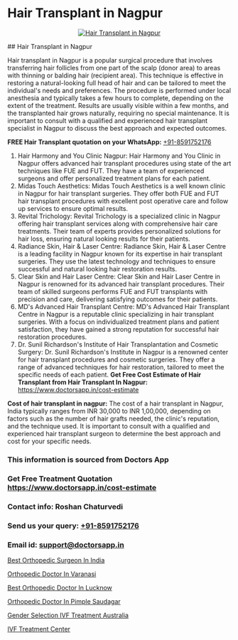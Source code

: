 # Hair Transplant in Nagpur

<p align="center">
  <a href="https://doctorsapp.co.in/treatment/hair-transplant">
    <img src="https://doctorsapp.co.in/uploads/treatment_image/transplant.jpg" alt="Hair Transplant in Nagpur">
  </a>
</p>
## Hair Transplant in Nagpur

Hair transplant in Nagpur is a popular surgical procedure that involves transferring hair follicles from one part of the scalp (donor area) to areas with thinning or balding hair (recipient area). This technique is effective in restoring a natural-looking full head of hair and can be tailored to meet the individual's needs and preferences. The procedure is performed under local anesthesia and typically takes a few hours to complete, depending on the extent of the treatment. Results are usually visible within a few months, and the transplanted hair grows naturally, requiring no special maintenance. It is important to consult with a qualified and experienced hair transplant specialist in Nagpur to discuss the best approach and expected outcomes.

**FREE Hair Transplant quotation on your WhatsApp:**  [+91-8591752176](https://api.whatsapp.com/send?phone=8591752176)

1) Hair Harmony and You Clinic Nagpur: Hair Harmony and You Clinic in Nagpur offers advanced hair transplant procedures using state of the art techniques like FUE and FUT. They have a team of experienced surgeons and offer personalized treatment plans for each patient.
2) Midas Touch Aesthetics: Midas Touch Aesthetics is a well known clinic in Nagpur for hair transplant surgeries. They offer both FUE and FUT hair transplant procedures with excellent post operative care and follow up services to ensure optimal results.
3) Revital Trichology: Revital Trichology is a specialized clinic in Nagpur offering hair transplant services along with comprehensive hair care treatments. Their team of experts provides personalized solutions for hair loss, ensuring natural looking results for their patients.
4) Radiance Skin, Hair & Laser Centre: Radiance Skin, Hair & Laser Centre is a leading facility in Nagpur known for its expertise in hair transplant surgeries. They use the latest technology and techniques to ensure successful and natural looking hair restoration results.
5) Clear Skin and Hair Laser Centre: Clear Skin and Hair Laser Centre in Nagpur is renowned for its advanced hair transplant procedures. Their team of skilled surgeons performs FUE and FUT transplants with precision and care, delivering satisfying outcomes for their patients.
6) MD's Advanced Hair Transplant Centre: MD's Advanced Hair Transplant Centre in Nagpur is a reputable clinic specializing in hair transplant surgeries. With a focus on individualized treatment plans and patient satisfaction, they have gained a strong reputation for successful hair restoration procedures.
7) Dr. Sunil Richardson's Institute of Hair Transplantation and Cosmetic Surgery: Dr. Sunil Richardson's Institute in Nagpur is a renowned center for hair transplant procedures and cosmetic surgeries. They offer a range of advanced techniques for hair restoration, tailored to meet the specific needs of each patient.
**Get Free Cost Estimate of Hair Transplant from Hair Transplant In Nagpur:** https://www.doctorsapp.in/cost-estimate

**Cost of hair transplant in nagpur:**
The cost of a hair transplant in Nagpur, India typically ranges from INR 30,000 to INR 1,00,000, depending on factors such as the number of hair grafts needed, the clinic's reputation, and the technique used. It is important to consult with a qualified and experienced hair transplant surgeon to determine the best approach and cost for your specific needs.

### This information is sourced from Doctors App 
### Get Free Treatment Quotation https://www.doctorsapp.in/cost-estimate
### Contact info: Roshan Chaturvedi 
### Send us your query: [+91-8591752176](https://api.whatsapp.com/send?phone=8591752176) 
### Email id: support@doctorsapp.in

[Best Orthopedic Surgeon In India](https://www.linkedin.com/pulse/best-orthopedic-surgeon-india-acl-tear-treatment-crmle?trackingId=tgF453eq%2FXo6Kx4RUjqXFw%3D%3D&lipi=urn%3Ali%3Apage%3Ad_flagship3_company_admin%3Bd0FHk2C5Rm6YwZOZiuWg9g%3D%3D)

[Orthopedic Doctor In Varanasi](https://www.linkedin.com/pulse/orthopedic-doctor-varanasi-acl-tear-treatment-mtwhe?trackingId=t41j%2BFoLBVl8S2Q%2BBf3WiA%3D%3D&lipi=urn%3Ali%3Apage%3Ad_flagship3_company_admin%3BxUBWLKzDRA2fVBqJ%2Fp%2FTnw%3D%3D)

[Best Orthopedic Doctor In Lucknow](https://medium.com/@vimalrana22/best-orthopedic-doctor-in-lucknow-c2781bdec12b)

[Orthopedic Doctor In Pimple Saudagar](https://medium.com/@kushalrao10/orthopedic-doctor-in-pimple-saudagar-b946e91fb7be)

[Gender Selection IVF Treatment Australia](https://doctors-apps.github.io/doctorsapp/gender-selection-ivf-treatment-australia)

[IVF Treatment Center](https://doctors-apps.github.io/doctorsapp/ivf-treatment-center)

